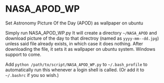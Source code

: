 # NASA_APOD_WP
Set Astronomy Picture Of the Day (APOD) as wallpaper on ubuntu

Simply run NASA_APOD_WP.py
It will create a directory `~/NASA_APOD` and download picture of the day to that directroy (named as `yyyy-mm--dd.jpg`) unless said file already exists, in which case it does nothing.
After downloading the file, it sets it as wallpaper on ubuntu system.
Windows support to come.

Add `python /path/to/script/NASA_APOD_WP.py` to `~/.bash_profile` to automatically run this whenever a login shell is called. (Or add it to `~/.bashrc` if you so wish.)
